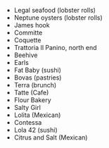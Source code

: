 * Legal seafood (lobster rolls)
* Neptune oysters (lobster rolls)
* James hook
* Committe
* Coquette
* Trattoria Il Panino, north end
* Beehive
* Earls
* Fat Baby (sushi)
* Bovas (pastries)
* Terra (brunch)
* Tatte (Cafe)
* Flour Bakery
* Salty Girl
* Lolita (Mexican)
* Contessa
* Lola 42 (sushi)
* Citrus and Salt (Mexican)

